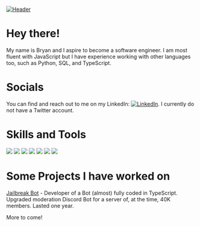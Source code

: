 [![Header](https://github.com/star-gazen/star-gazen/blob/main/image0%20(4).gif "Header")](https://sxnned.dev/)

# Hey there! 

My name is Bryan and I aspire to become a software engineer. I am most fluent with JavaScript but I have experience working with other languages too, such as Python, SQL, and TypeScript.

# Socials
You can find and reach out to me on my LinkedIn:   [![LinkedIn][2.2]][2].
I currently do not have a Twitter account.

# Skills and Tools
![](https://img.shields.io/badge/OS-Linux-informational?style=flat&logo=linux&logoColor=white&color=de2635)
![](https://img.shields.io/badge/Code-Python-informational?style=flat&logo=python&logoColor=white&color=de2635)
![](https://img.shields.io/badge/Code-JavaScript-informational?style=flat&logo=javascript&logoColor=white&color=de2635)
![](https://img.shields.io/badge/Code-TypeScript-informational?style=flat&logo=typescript&logoColor=white&color=de2635)
![](https://img.shields.io/badge/Shell-Bash-informational?style=flat&logo=gnu-bash&logoColor=white&color=de2635)
![](https://img.shields.io/badge/Tools-PostgreSQL-informational?style=flat&logo=postgresql&logoColor=white&color=de2635)
![](https://img.shields.io/badge/Cloud-Digital_Ocean-informational?style=flat&logo=google-cloud&logoColor=white&color=de2635)

# Some Projects I have worked on
[Jailbreak Bot](https://github.com/jailbreakdiscord/bot) - Developer of a Bot (almost) fully coded in TypeScript. Upgraded moderation Discord Bot for a server of, at the time, 40K members. Lasted one year.

More to come!







<!-- Social Media -->
[1]: https://github.com/star-gazen
[2]: https://www.linkedin.com/in/bryan-wong-43a679225/

<!-- icons with padding -->

[1.1]: http://i.imgur.com/0o48UoR.png (github icon with padding)
[3.1]: http://i.imgur.com/tXSoThF.png (twitter icon with padding)

<!-- icons without padding -->

[1.2]: http://i.imgur.com/9I6NRUm.png (github icon without padding)
[2.2]: https://raw.githubusercontent.com/MartinHeinz/MartinHeinz/master/linkedin-3-16.png (LinkedIn icon without padding)
[3.2]: http://i.imgur.com/wWzX9uB.png (twitter icon without padding)
